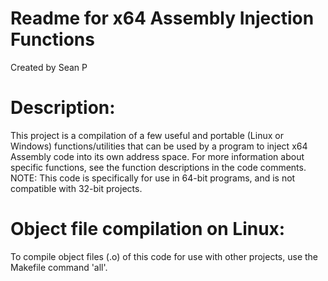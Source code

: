 # Readme for x64 Assembly Injection Functions  
Created by Sean P  
  
# Description:  
This project is a compilation of a few useful and portable (Linux or Windows) functions/utilities that can be used by a program to inject x64 Assembly code into its own address space. For more information about specific functions, see the function descriptions in the code comments. NOTE: This code is specifically for use in 64-bit programs, and is not compatible with 32-bit projects.  
  
  
# Object file compilation on Linux:  
To compile object files (.o) of this code for use with other projects, use the Makefile command 'all'.

